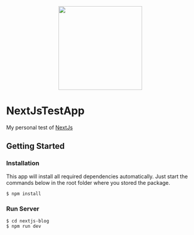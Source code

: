 <div align="center" style="margin-bottom: 30px;">
<img src="https://user-images.githubusercontent.com/35954925/86511942-df5cd500-bdfd-11ea-913d-60e9a5c707a5.png" width="224"/>
</div>

# NextJsTestApp

My personal test of [NextJs](https://nextjs.org)


## Getting Started

### Installation
This app will install all required dependencies automatically. Just start the commands below in the root folder where you stored the package.
```
$ npm install
```

### Run Server
```
$ cd nextjs-blog
$ npm run dev
```
